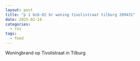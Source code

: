 ```yaml
---
layout: post
title: "p 1 bzb-02 br woning tivolistraat tilburg 209431"
date: 2025-02-14
categories: 
  - rss
tags: 
  - feed
---
```


Woningbrand op Tivolistraat in Tilburg
